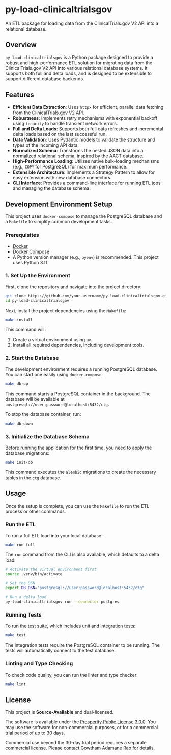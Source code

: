 # py-load-clinicaltrialsgov

An ETL package for loading data from the ClinicalTrials.gov V2 API into a relational database.

## Overview

`py-load-clinicaltrialsgov` is a Python package designed to provide a robust and high-performance ETL solution for migrating data from the ClinicalTrials.gov V2 API into various relational database systems. It supports both full and delta loads, and is designed to be extensible to support different database backends.

## Features

- **Efficient Data Extraction**: Uses `httpx` for efficient, parallel data fetching from the ClinicalTrials.gov V2 API.
- **Robustness**: Implements retry mechanisms with exponential backoff using `tenacity` to handle transient network errors.
- **Full and Delta Loads**: Supports both full data refreshes and incremental delta loads based on the last successful run.
- **Data Validation**: Uses Pydantic models to validate the structure and types of the incoming API data.
- **Normalized Schema**: Transforms the nested JSON data into a normalized relational schema, inspired by the AACT database.
- **High-Performance Loading**: Utilizes native bulk-loading mechanisms (e.g., `COPY` for PostgreSQL) for maximum performance.
- **Extensible Architecture**: Implements a Strategy Pattern to allow for easy extension with new database connectors.
- **CLI Interface**: Provides a command-line interface for running ETL jobs and managing the database schema.

## Development Environment Setup

This project uses `docker-compose` to manage the PostgreSQL database and a `Makefile` to simplify common development tasks.

### Prerequisites

-   [Docker](https://docs.docker.com/get-docker/)
-   [Docker Compose](https://docs.docker.com/compose/install/)
-   A Python version manager (e.g., `pyenv`) is recommended. This project uses Python 3.11.

### 1. Set Up the Environment

First, clone the repository and navigate into the project directory:

```bash
git clone https://github.com/your-username/py-load-clinicaltrialsgov.git
cd py-load-clinicaltrialsgov
```

Next, install the project dependencies using the `Makefile`:

```bash
make install
```

This command will:
1.  Create a virtual environment using `uv`.
2.  Install all required dependencies, including development tools.

### 2. Start the Database

The development environment requires a running PostgreSQL database. You can start one easily using `docker-compose`:

```bash
make db-up
```

This command starts a PostgreSQL container in the background. The database will be available at `postgresql://user:password@localhost:5432/ctg`.

To stop the database container, run:
```bash
make db-down
```

### 3. Initialize the Database Schema

Before running the application for the first time, you need to apply the database migrations:

```bash
make init-db
```

This command executes the `alembic` migrations to create the necessary tables in the `ctg` database.

## Usage

Once the setup is complete, you can use the `Makefile` to run the ETL process or other commands.

### Run the ETL

To run a full ETL load into your local database:

```bash
make run-full
```

The `run` command from the CLI is also available, which defaults to a delta load:

```bash
# Activate the virtual environment first
source .venv/bin/activate

# Set the DSN
export DB_DSN="postgresql://user:password@localhost:5432/ctg"

# Run a delta load
py-load-clinicaltrialsgov run --connector postgres
```

### Running Tests

To run the test suite, which includes unit and integration tests:

```bash
make test
```

The integration tests require the PostgreSQL container to be running. The tests will automatically connect to the test database.

### Linting and Type Checking

To check code quality, you can run the linter and type checker:

```bash
make lint
```

## License

This project is **Source-Available** and dual-licensed.

The software is available under the [Prosperity Public License 3.0.0](LICENSE.md). You may use the software for non-commercial purposes, or for a commercial trial period of up to 30 days.

Commercial use beyond the 30-day trial period requires a separate commercial license. Please contact Gowtham Adamane Rao for details.
